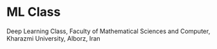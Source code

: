 # ML Class 
Deep Learning Class, Faculty of Mathematical Sciences and Computer, Kharazmi University, Alborz, Iran
